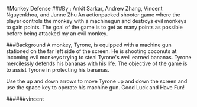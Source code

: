 #Monkey Defense
###By : Ankit Sarkar, Andrew Zhang, Vincent Nguyenkhoa, and Junne Zhu
An actionpacked shooter game where the player controls the monkey with a machinegun and destroys evil monkeys to gain points. The goal of the game is to get as many points as possible before being attacked my an evil monkey.

###Background
A monkey, Tyrone, is equipped with a machine gun stationed on the far left side of the screen. He is shooting coconuts at incoming evil monkeys trying to steal Tyrone's well earned bananas. Tyrone mercilessly defends his bananas with his life. The objective of the game is to assist Tyrone in protecting his bananas.

Use the up and down arrows to move Tyrone up and down the screen and use the space key to operate his machine gun.
Good Luck and Have Fun!


######vincent 
